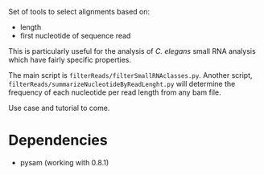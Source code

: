 Set of tools to select alignments based on:
- length
- first nucleotide of sequence read

This is particularly useful for the analysis of _C. elegans_ small RNA analysis which have fairly specific properties. 

The main script is `filterReads/filterSmallRNAclasses.py`. Another script, `filterReads/summarizeNucleotideByReadLenght.py` will determine the frequency of each nucleotide per read length from any bam file. 

Use case and tutorial to come.

# Dependencies

- pysam (working with 0.8.1)